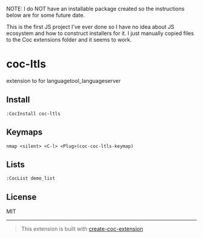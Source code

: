 NOTE: I do NOT have an installable package created so the instructions below
are for some future date.

This is the first JS project I've ever done so I have no idea about JS ecosystem and
how to construct installers for it. I just manually copied files to the Coc extensions folder
and it seems to work.

# coc-ltls

extension to for languagetool_languageserver

## Install

`:CocInstall coc-ltls`

## Keymaps

`nmap <silent> <C-l> <Plug>(coc-coc-ltls-keymap)`

## Lists

`:CocList demo_list`

## License

MIT

---

> This extension is built with [create-coc-extension](https://github.com/fannheyward/create-coc-extension)
